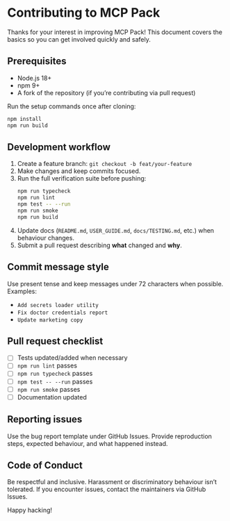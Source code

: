 # Contributing to MCP Pack

Thanks for your interest in improving MCP Pack! This document covers the basics so you can get involved quickly and safely.

## Prerequisites
- Node.js 18+
- npm 9+
- A fork of the repository (if you’re contributing via pull request)

Run the setup commands once after cloning:
```bash
npm install
npm run build
```

## Development workflow
1. Create a feature branch: `git checkout -b feat/your-feature`
2. Make changes and keep commits focused.
3. Run the full verification suite before pushing:
   ```bash
   npm run typecheck
   npm run lint
   npm test -- --run
   npm run smoke
   npm run build
   ```
4. Update docs (`README.md`, `USER_GUIDE.md`, `docs/TESTING.md`, etc.) when behaviour changes.
5. Submit a pull request describing **what** changed and **why**.

## Commit message style
Use present tense and keep messages under 72 characters when possible. Examples:
- `Add secrets loader utility`
- `Fix doctor credentials report`
- `Update marketing copy`

## Pull request checklist
- [ ] Tests updated/added when necessary
- [ ] `npm run lint` passes
- [ ] `npm run typecheck` passes
- [ ] `npm test -- --run` passes
- [ ] `npm run smoke` passes
- [ ] Documentation updated

## Reporting issues
Use the bug report template under GitHub Issues. Provide reproduction steps, expected behaviour, and what happened instead.

## Code of Conduct
Be respectful and inclusive. Harassment or discriminatory behaviour isn’t tolerated. If you encounter issues, contact the maintainers via GitHub Issues.

Happy hacking!
